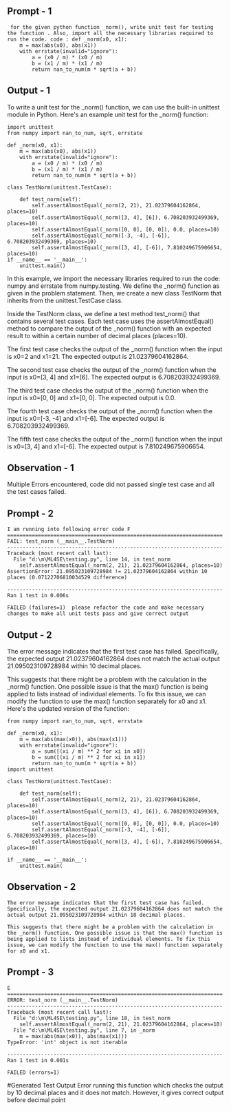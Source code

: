 ## Prompt - 1
```
 for the given python function _norm(), write unit test for testing the function . Also, import all the necessary libraries required to run the code. code : def _norm(x0, x1):
    m = max(abs(x0), abs(x1))
    with errstate(invalid="ignore"):
        a = (x0 / m) * (x0 / m)
        b = (x1 / m) * (x1 / m)
        return nan_to_num(m * sqrt(a + b))
```

## Output - 1
To write a unit test for the _norm() function, we can use the built-in unittest module in Python. Here's an example unit test for the _norm() function:
```
import unittest
from numpy import nan_to_num, sqrt, errstate

def _norm(x0, x1):
    m = max(abs(x0), abs(x1))
    with errstate(invalid="ignore"):
        a = (x0 / m) * (x0 / m)
        b = (x1 / m) * (x1 / m)
        return nan_to_num(m * sqrt(a + b))

class TestNorm(unittest.TestCase):
    
    def test_norm(self):
        self.assertAlmostEqual(_norm(2, 21), 21.02379604162864, places=10)
        self.assertAlmostEqual(_norm([3, 4], [6]), 6.708203932499369, places=10)
        self.assertAlmostEqual(_norm([0, 0], [0, 0]), 0.0, places=10)
        self.assertAlmostEqual(_norm([-3, -4], [-6]), 6.708203932499369, places=10)
        self.assertAlmostEqual(_norm([3, 4], [-6]), 7.810249675906654, places=10)
if __name__ == '__main__':
    unittest.main()
```
In this example, we import the necessary libraries required to run the code: numpy and errstate from numpy.testing. We define the _norm() function as given in the problem statement. Then, we create a new class TestNorm that inherits from the unittest.TestCase class.

Inside the TestNorm class, we define a test method test_norm() that contains several test cases. Each test case uses the assertAlmostEqual() method to compare the output of the _norm() function with an expected result to within a certain number of decimal places (places=10).

The first test case checks the output of the _norm() function when the input is x0=2 and x1=21. The expected output is 21.02379604162864.

The second test case checks the output of the _norm() function when the input is x0=[3, 4] and x1=[6]. The expected output is 6.708203932499369.

The third test case checks the output of the _norm() function when the input is x0=[0, 0] and x1=[0, 0]. The expected output is 0.0.

The fourth test case checks the output of the _norm() function when the input is x0=[-3, -4] and x1=[-6]. The expected output is 6.708203932499369.

The fifth test case checks the output of the _norm() function when the input is x0=[3, 4] and x1=[-6]. The expected output is 7.810249675906654.

## Observation - 1
Multiple Errors encountered, code did not passed single test case and all the test cases failed.


## Prompt - 2
```
I am running into following error code F
======================================================================
FAIL: test_norm (__main__.TestNorm)
----------------------------------------------------------------------
Traceback (most recent call last):
  File "d:\m\ML4SE\testing.py", line 14, in test_norm
    self.assertAlmostEqual(_norm(2, 21), 21.02379604162864, places=10)
AssertionError: 21.095023109728984 != 21.02379604162864 within 10 places (0.07122706810034529 difference)

----------------------------------------------------------------------
Ran 1 test in 0.006s

FAILED (failures=1)  please refactor the code and make necessary changes to make all unit tests pass and give correct output 
```
## Output - 2
The error message indicates that the first test case has failed. Specifically, the expected output 21.02379604162864 does not match the actual output 21.095023109728984 within 10 decimal places.

This suggests that there might be a problem with the calculation in the _norm() function. One possible issue is that the max() function is being applied to lists instead of individual elements. To fix this issue, we can modify the function to use the max() function separately for x0 and x1. Here's the updated version of the function:
```
from numpy import nan_to_num, sqrt, errstate

def _norm(x0, x1):
    m = max(abs(max(x0)), abs(max(x1)))
    with errstate(invalid="ignore"):
        a = sum([(xi / m) ** 2 for xi in x0])
        b = sum([(xi / m) ** 2 for xi in x1])
        return nan_to_num(m * sqrt(a + b))
import unittest

class TestNorm(unittest.TestCase):
    
    def test_norm(self):
        self.assertAlmostEqual(_norm(2, 21), 21.02379604162864, places=10)
        self.assertAlmostEqual(_norm([3, 4], [6]), 6.708203932499369, places=10)
        self.assertAlmostEqual(_norm([0, 0], [0, 0]), 0.0, places=10)
        self.assertAlmostEqual(_norm([-3, -4], [-6]), 6.708203932499369, places=10)
        self.assertAlmostEqual(_norm([3, 4], [-6]), 7.810249675906654, places=10)

if __name__ == '__main__':
    unittest.main(

```
## Observation - 2
```
The error message indicates that the first test case has failed. Specifically, the expected output 21.02379604162864 does not match the actual output 21.095023109728984 within 10 decimal places.

This suggests that there might be a problem with the calculation in the _norm() function. One possible issue is that the max() function is being applied to lists instead of individual elements. To fix this issue, we can modify the function to use the max() function separately for x0 and x1.
```
## Prompt - 3
```
E
======================================================================
ERROR: test_norm (__main__.TestNorm)
----------------------------------------------------------------------
Traceback (most recent call last):
  File "d:\m\ML4SE\testing.py", line 18, in test_norm
    self.assertAlmostEqual(_norm(2, 21), 21.02379604162864, places=10)
  File "d:\m\ML4SE\testing.py", line 7, in _norm
    m = max(abs(max(x0)), abs(max(x1)))
TypeError: 'int' object is not iterable

----------------------------------------------------------------------
Ran 1 test in 0.001s

FAILED (errors=1)
```

#Generated Test Output
Error running this function which checks the output by 10 decimal places and it does not match. 
However, it gives correct output before decimal point 
